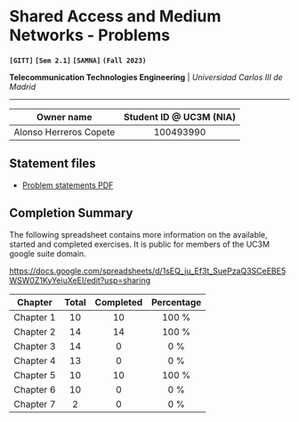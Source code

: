 # **Shared Access and Medium Networks - Problems**
**`[GITT]` `[Sem 2.1]` `[SAMNA]` `(Fall 2023)`**

**Telecommunication Technologies Engineering** | _Universidad Carlos III de Madrid_

---

| Owner name | Student ID @ UC3M (NIA) |
| :---: | :---: |
| Alonso Herreros Copete | 100493990 |

## Statement files

* [Problem statements PDF](./Problem%20list.pdf)

## Completion Summary

The following spreadsheet contains more information on the available, started and completed exercises.
It is public for members of the UC3M google suite domain.

<https://docs.google.com/spreadsheets/d/1sEQ_ju_Ef3t_SuePzaQ3SCeEBE5WSW0Z1KyYeiuXeEI/edit?usp=sharing>

| Chapter   | Total | Completed | Percentage |
| --------- | :---: | :-------: | :--------: |
| Chapter 1 |  10   |    10     |   100 %    |
| Chapter 2 |  14   |    14     |   100 %    |
| Chapter 3 |  14   |     0     |    0 %     |
| Chapter 4 |  13   |     0     |    0 %     |
| Chapter 5 |  10   |    10     |   100 %    |
| Chapter 6 |  10   |     0     |    0 %     |
| Chapter 7 |   2   |     0     |    0 %     |
